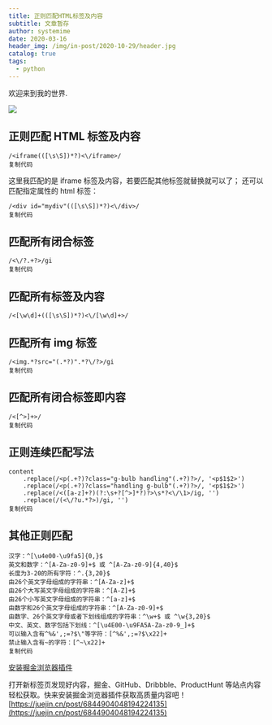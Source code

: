 ```yaml
---
title: 正则匹配HTML标签及内容
subtitle: 文章暂存
author: systemime
date: 2020-03-16
header_img: /img/in-post/2020-10-29/header.jpg
catalog: true
tags:
  - python
---
```


欢迎来到我的世界.

<!-- more -->

[![](https://user-gold-cdn.xitu.io/2019/3/18/1699037a6f8c50ee?imageView2/1/w/100/h/100/q/85/format/webp/interlace/1)
](https://juejin.cn/user/2612095359387591)

## 正则匹配 HTML 标签及内容

    /<iframe(([\s\S])*?)<\/iframe>/
    复制代码

这里我匹配的是 iframe 标签及内容，若要匹配其他标签就替换就可以了； 还可以匹配指定属性的 html 标签：

    /<div id="mydiv"(([\s\S])*?)<\/div>/
    复制代码

## 匹配所有闭合标签

    /<\/?.+?>/gi
    复制代码

## 匹配所有标签及内容

    /<[\w\d]+(([\s\S])*?)<\/[\w\d]+>/

## 匹配所有 img 标签

    /<img.*?src="(.*?)".*?\/?>/gi
    复制代码

## 匹配所有闭合标签即内容

    /<[^>]+>/
    复制代码

## 正则连续匹配写法

    content
        .replace(/<p(.+?)?class="g-bulb handling"(.+?)?>/, '<p$1$2>')
        .replace(/<p(.+?)?class="handling g-bulb"(.+?)?>/, '<p$1$2>')
        .replace(/<([a-z]+?)(?:\s+?[^>]*?)?>\s*?<\/\1>/ig, '')
        .replace(/(<\/?u.*?>)/gi, '')
    复制代码

## 其他正则匹配

    汉字：^[\u4e00-\u9fa5]{0,}$
    英文和数字：^[A-Za-z0-9]+$ 或 ^[A-Za-z0-9]{4,40}$
    长度为3-20的所有字符：^.{3,20}$
    由26个英文字母组成的字符串：^[A-Za-z]+$
    由26个大写英文字母组成的字符串：^[A-Z]+$
    由26个小写英文字母组成的字符串：^[a-z]+$
    由数字和26个英文字母组成的字符串：^[A-Za-z0-9]+$
    由数字、26个英文字母或者下划线组成的字符串：^\w+$ 或 ^\w{3,20}$
    中文、英文、数字包括下划线：^[\u4E00-\u9FA5A-Za-z0-9_]+$
    可以输入含有^%&',;=?$\"等字符：[^%&',;=?$\x22]+
    禁止输入含有~的字符：[^~\x22]+
    复制代码

[](https://juejin.cn/user/2612095359387591)

[安装掘金浏览器插件](https://juejin.cn/extension/?utm_source=juejin.cn&utm_medium=post&utm_campaign=extension_promotion)

打开新标签页发现好内容，掘金、GitHub、Dribbble、ProductHunt 等站点内容轻松获取。快来安装掘金浏览器插件获取高质量内容吧！ 
 [https://juejin.cn/post/6844904048194224135](https://juejin.cn/post/6844904048194224135)
